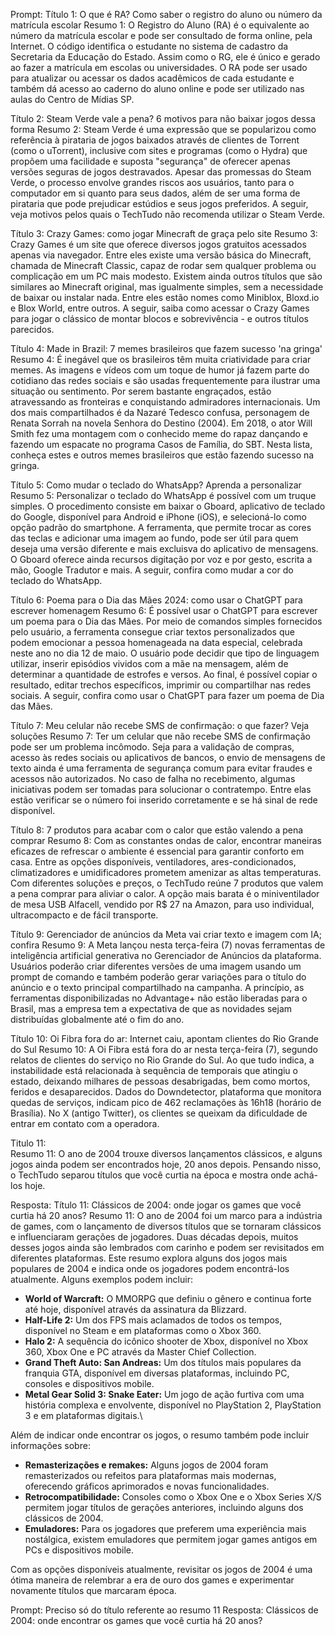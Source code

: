 Prompt:
Título 1: O que é RA? Como saber o registro do aluno ou número da matrícula escolar
Resumo 1: O Registro do Aluno (RA) é o equivalente ao número da matrícula escolar e pode ser consultado de forma online, pela Internet.
O código identifica o estudante no sistema de cadastro da Secretaria da Educação do Estado. Assim como o RG, ele é único e gerado ao fazer a matrícula em escolas ou universidades.
O RA pode ser usado para atualizar ou acessar os dados acadêmicos de cada estudante e também dá acesso ao caderno do aluno online e pode ser utilizado nas aulas do Centro de Mídias SP.

Título 2: Steam Verde vale a pena? 6 motivos para não baixar jogos dessa forma
Resumo 2: Steam Verde é uma expressão que se popularizou como referência à pirataria de jogos baixados através de clientes de Torrent (como o uTorrent), inclusive com sites e programas (como o Hydra) que propõem uma facilidade e suposta \"segurança\" de oferecer apenas versões seguras de jogos destravados.
Apesar das promessas do Steam Verde, o processo envolve grandes riscos aos usuários, tanto para o computador em si quanto para seus dados, além de ser uma forma de pirataria que pode prejudicar estúdios e seus jogos preferidos.
A seguir, veja motivos pelos quais o TechTudo não recomenda utilizar o Steam Verde.

Título 3: Crazy Games: como jogar Minecraft de graça pelo site
Resumo 3: Crazy Games é um site que oferece diversos jogos gratuitos acessados apenas via navegador.
Entre eles existe uma versão básica do Minecraft, chamada de Minecraft Classic, capaz de rodar sem qualquer problema ou complicação em um PC mais modesto.
Existem ainda outros títulos que são similares ao Minecraft original, mas igualmente simples, sem a necessidade de baixar ou instalar nada.
Entre eles estão nomes como Miniblox, Bloxd.io e Blox World, entre outros.
A seguir, saiba como acessar o Crazy Games para jogar o clássico de montar blocos e sobrevivência - e outros títulos parecidos.

Título 4: Made in Brazil: 7 memes brasileiros que fazem sucesso 'na gringa'
Resumo 4: É inegável que os brasileiros têm muita criatividade para criar memes.
As imagens e vídeos com um toque de humor já fazem parte do cotidiano das redes sociais e são usadas frequentemente para ilustrar uma situação ou sentimento.
Por serem bastante engraçados, estão atravessando as fronteiras e conquistando admiradores internacionais.
Um dos mais compartilhados é da Nazaré Tedesco confusa, personagem de Renata Sorrah na novela Senhora do Destino (2004).
Em 2018, o ator Will Smith fez uma montagem com o conhecido meme do rapaz dançando e fazendo um espacate no programa Casos de Família, do SBT.
Nesta lista, conheça estes e outros memes brasileiros que estão fazendo sucesso na gringa.

Título 5: Como mudar o teclado do WhatsApp? Aprenda a personalizar
Resumo 5: Personalizar o teclado do WhatsApp é possível com um truque simples.
O procedimento consiste em baixar o Gboard, aplicativo de teclado do Google, disponível para Android e iPhone (iOS), e selecioná-lo como opção padrão do smartphone.
A ferramenta, que permite trocar as cores das teclas e adicionar uma imagem ao fundo, pode ser útil para quem deseja uma versão diferente e mais excluisva do aplicativo de mensagens.
O Gboard oferece ainda recursos digitação por voz e por gesto, escrita a mão, Google Tradutor e mais. A seguir, confira como mudar a cor do teclado do WhatsApp.

Título 6: Poema para o Dia das Mães 2024: como usar o ChatGPT para escrever homenagem
Resumo 6: É possível usar o ChatGPT para escrever um poema para o Dia das Mães.
Por meio de comandos simples fornecidos pelo usuário, a ferramenta consegue criar textos personalizados que podem emocionar a pessoa homenageada na data especial, celebrada neste ano no dia 12 de maio.
O usuário pode decidir que tipo de linguagem utilizar, inserir episódios vividos com a mãe na mensagem, além de determinar a quantidade de estrofes e versos.
Ao final, é possível copiar o resultado, editar trechos específicos, imprimir ou compartilhar nas redes sociais. A seguir, confira como usar o ChatGPT para fazer um poema de Dia das Mães.

Título 7: Meu celular não recebe SMS de confirmação: o que fazer? Veja soluções
Resumo 7: Ter um celular que não recebe SMS de confirmação pode ser um problema incômodo.
Seja para a validação de compras, acesso às redes sociais ou aplicativos de bancos, o envio de mensagens de texto ainda é uma ferramenta de segurança comum para evitar fraudes e acessos não autorizados.
No caso de falha no recebimento, algumas iniciativas podem ser tomadas para solucionar o contratempo. 
Entre elas estão verificar se o número foi inserido corretamente e se há sinal de rede disponível.

Título 8: 7 produtos para acabar com o calor que estão valendo a pena comprar
Resumo 8: Com as constantes ondas de calor, encontrar maneiras eficazes de refrescar o ambiente é essencial para garantir conforto em casa.
Entre as opções disponíveis, ventiladores, ares-condicionados, climatizadores e umidificadores prometem amenizar as altas temperaturas.
Com diferentes soluções e preços, o TechTudo reúne 7 produtos que valem a pena comprar para aliviar o calor.
A opção mais barata é o miniventilador de mesa USB Alfacell, vendido por R$ 27 na Amazon, para uso individual, ultracompacto e de fácil transporte.

Título 9: Gerenciador de anúncios da Meta vai criar texto e imagem com IA; confira
Resumo 9: A Meta lançou nesta terça-feira (7) novas ferramentas de inteligência artificial generativa no Gerenciador de Anúncios da plataforma.
Usuários poderão criar diferentes versões de uma imagem usando um prompt de comando e também poderão gerar variações para o título do anúncio e o texto principal compartilhado na campanha.
A princípio, as ferramentas disponibilizadas no Advantage+ não estão liberadas para o Brasil, mas a empresa tem a expectativa de que as novidades sejam distribuídas globalmente até o fim do ano.

Título 10: Oi Fibra fora do ar: Internet caiu, apontam clientes do Rio Grande do Sul
Resumo 10: A Oi Fibra está fora do ar nesta terça-feira (7), segundo relatos de clientes do serviço no Rio Grande do Sul.
Ao que tudo indica, a instabilidade está relacionada à sequência de temporais que atingiu o estado, deixando milhares de pessoas desabrigadas, bem como mortos, feridos e desaparecidos.
Dados do Downdetector, plataforma que monitora quedas de serviços, indicam pico de 462 reclamações às 16h18 (horário de Brasília).
No X (antigo Twitter), os clientes se queixam da dificuldade de entrar em contato com a operadora.

Titulo 11:  
Resumo 11: O ano de 2004 trouxe diversos lançamentos clássicos, e alguns jogos ainda podem ser encontrados hoje, 20 anos depois.
Pensando nisso, o TechTudo separou títulos que você curtia na época e mostra onde achá-los hoje.

Resposta: Título 11: Clássicos de 2004: onde jogar os games que você curtia há 20 anos?
Resumo 11: O ano de 2004 foi um marco para a indústria de games, com o lançamento de diversos títulos que se tornaram clássicos e influenciaram gerações de jogadores.
Duas décadas depois, muitos desses jogos ainda são lembrados com carinho e podem ser revisitados em diferentes plataformas.
Este resumo explora alguns dos jogos mais populares de 2004 e indica onde os jogadores podem encontrá-los atualmente.
Alguns exemplos podem incluir:
* **World of Warcraft:** O MMORPG que definiu o gênero e continua forte até hoje, disponível através da assinatura da Blizzard.
* **Half-Life 2:** Um dos FPS mais aclamados de todos os tempos, disponível no Steam e em plataformas como o Xbox 360.
* **Halo 2:**  A sequência do icônico shooter de Xbox, disponível no Xbox 360, Xbox One e PC através da Master Chief Collection.
* **Grand Theft Auto: San Andreas:** Um dos títulos mais populares da franquia GTA, disponível em diversas plataformas, incluindo PC, consoles e dispositivos mobile.
* **Metal Gear Solid 3: Snake Eater:** Um jogo de ação furtiva com uma história complexa e envolvente, disponível no PlayStation 2, PlayStation 3 e em plataformas digitais.\

Além de indicar onde encontrar os jogos, o resumo também pode incluir informações sobre:

* **Remasterizações e remakes:** Alguns jogos de 2004 foram remasterizados ou refeitos para plataformas mais modernas, oferecendo gráficos aprimorados e novas funcionalidades.
* **Retrocompatibilidade:** Consoles como o Xbox One e o Xbox Series X/S permitem jogar títulos de gerações anteriores, incluindo alguns dos clássicos de 2004.
* **Emuladores:** Para os jogadores que preferem uma experiência mais nostálgica, existem emuladores que permitem jogar games antigos em PCs e dispositivos mobile. 

Com as opções disponíveis atualmente, revisitar os jogos de 2004 é uma ótima maneira de relembrar a era de ouro dos games e experimentar novamente títulos que marcaram época.

Prompt: Preciso só do título referente ao resumo 11
Resposta: Clássicos de 2004: onde encontrar os games que você curtia há 20 anos?
